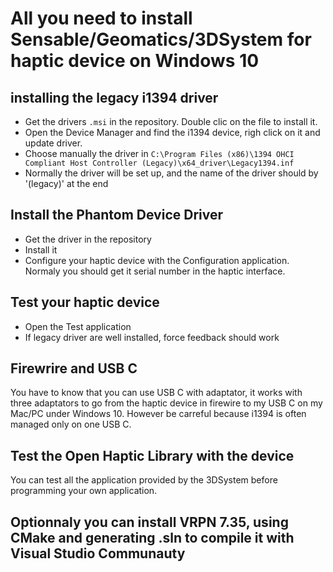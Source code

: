 # All you need to install Sensable/Geomatics/3DSystem for haptic device on Windows 10

## installing the legacy i1394 driver

- Get the drivers ```.msi``` in the repository. Double clic on the file to install it. 
- Open the Device Manager and find the i1394 device, righ click on it and update driver.
- Choose manually the driver in ```C:\Program Files (x86)\1394 OHCI Compliant Host Controller (Legacy)\x64_driver\Legacy1394.inf```
- Normally the driver will be set up, and the name of the driver should by '(legacy)' at the end
  
## Install the Phantom Device Driver
- Get the driver in the repository
- Install it
- Configure your haptic device with the Configuration application. Normaly you should get it serial number in the haptic interface.

## Test your haptic device
- Open the Test application
- If legacy driver are well installed, force feedback should work

## Firewrire and USB C
You have to know that you can use USB C with adaptator, it works with three adaptators to go from the haptic device in firewire to my USB C on my Mac/PC under Windows 10. However be carreful because i1394 is often managed only on one USB C. 

## Test the Open Haptic Library with the device
You can test all the application provided by the 3DSystem before programming your own application.

## Optionnaly you can install VRPN 7.35, using CMake and generating .sln to compile it with Visual Studio Communauty 
